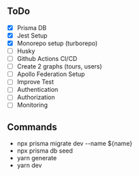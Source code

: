## ToDo

- [x] Prisma DB
- [x] Jest Setup
- [x] Monorepo setup (turborepo)
- [ ] Husky
- [ ] Github Actions CI/CD
- [ ] Create 2 graphs (tours, users)
- [ ] Apollo Federation Setup
- [ ] Improve Test
- [ ] Authentication
- [ ] Authorization
- [ ] Monitoring

## Commands

- npx prisma migrate dev --name ${name}
- npx prisma db seed
- yarn generate
- yarn dev
